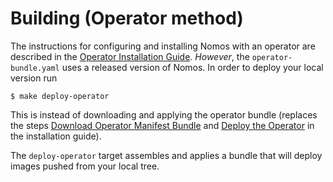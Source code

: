 # Building (Operator method)

The instructions for configuring and installing Nomos with an operator are described in the [Operator Installation Guide](../installation_operator.md). *However*, the `operator-bundle.yaml` uses a released version of Nomos. In order to deploy your local version run

```$bash
$ make deploy-operator
```

This is instead of downloading and applying the operator bundle (replaces the steps [Download Operator Manifest Bundle](../installation_operator.md#download-operator-manifest-bundle) and [Deploy the Operator](../installation_operator.md#deploy-the-operator) in the installation guide).

The `deploy-operator` target assembles and applies a bundle that will deploy images pushed from your local tree.
